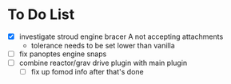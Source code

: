 # To Do List

- [X] investigate stroud engine bracer A not accepting attachments
    - tolerance needs to be set lower than vanilla
- [ ] fix panoptes engine snaps
- [ ] combine reactor/grav drive plugin with main plugin
    - [ ] fix up fomod info after that's done

